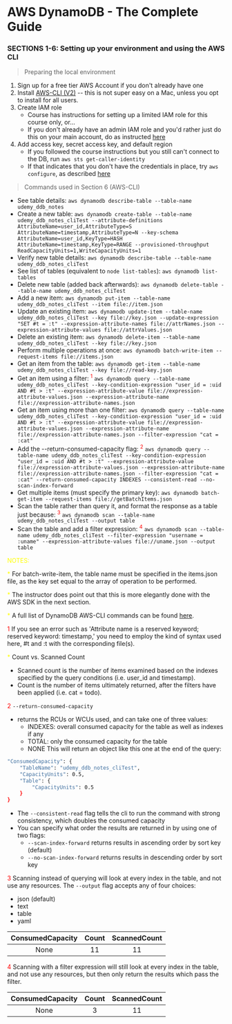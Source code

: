 # AWS DynamoDB - The Complete Guide 
### SECTIONS 1-6:  Setting up your environment and using the AWS CLI

> Preparing the local environment
1. Sign up for a free tier AWS Account if you don't already have one
2. Install [AWS-CLI (V2)](https://docs.aws.amazon.com/cli/latest/userguide/install-cliv2-mac.html) -- this is not super easy on a Mac, unless you opt to install for all users. 
3. Create IAM role
    - Course has instructions for setting up a limited IAM role for this course only, or...
    - If you don't already have an admin IAM role and you'd rather just do this on your main account, do as instructed [here](https://docs.aws.amazon.com/IAM/latest/UserGuide/getting-started_create-admin-group.html)
4. Add access key, secret access key, and default region
    - If you followed the course instructions but you still can't connect to the DB, run `aws sts get-caller-identity`
    - If that indicates that you don't have the credentials in place, try `aws configure`, as described [here](https://docs.aws.amazon.com/cli/latest/userguide/cli-chap-configure.html#cli-quick-configuration)

> Commands used in Section 6 (AWS-CLI)
- See table details:  `aws dynamodb describe-table --table-name udemy_ddb_notes`
- Create a new table:  `aws dynamodb create-table --table-name udemy_ddb_notes_cliTest --attribute-definitions AttributeName=user_id,AttributeType=S AttributeName=timestamp,AttributeType=N --key-schema AttributeName=user_id,KeyType=HASH AttributeName=timestamp,KeyType=RANGE --provisioned-throughput ReadCapacityUnits=1,WriteCapacityUnits=1`
- Verify new table details:  `aws dynamodb describe-table --table-name udemy_ddb_notes_cliTest`
- See list of tables (equivalent to `node list-tables`):  `aws dynamodb list-tables`
- Delete new table (added back afterwards):  `aws dynamodb delete-table --table-name udemy_ddb_notes_cliTest`
- Add a new item:  `aws dynamodb put-item --table-name udemy_ddb_notes_cliTest --item file://item.json`
- Update an existing item:  `aws dynamodb update-item --table-name udemy_ddb_notes_cliTest --key file://key.json --update-expression "SET #t = :t" --expression-attribute-names file://attrNames.json --expression-attribute-values file://attrValues.json`
- Delete an existing item:  `aws dynamodb delete-item --table-name udemy_ddb_notes_cliTest --key file://key.json`
- Perform multiple operations at once:  `aws dynamodb batch-write-item --request-items file://items.json`
- Get an item from the table: `aws dynamodb get-item --table-name udemy_ddb_notes_cliTest --key file://read-key.json`
- Get an item using a filter: <sup style="color: red">1</sup>  `aws dynamodb query --table-name udemy_ddb_notes_cliTest --key-condition-expression "user_id = :uid AND #t > :t" --expression-attribute-value file://expression-attribute-values.json --expression-attribute-name file://expression-attribute-names.json`
- Get an item using more than one filter: `aws dynamodb query --table-name udemy_ddb_notes_cliTest --key-condition-expression "user_id = :uid AND #t > :t" --expression-attribute-value file://expression-attribute-values.json --expression-attribute-name file://expression-attribute-names.json --filter-expression "cat = :cat"`
- Add the --return-consumed-capacity flag: <sup style="color: red">2</sup> `aws dynamodb query --table-name udemy_ddb_notes_cliTest --key-condition-expression "user_id = :uid AND #t > :t" --expression-attribute-value file://expression-attribute-values.json --expression-attribute-name file://expression-attribute-names.json --filter-expression "cat = :cat" --return-consumed-capacity INDEXES --consistent-read --no-scan-index-forward`
- Get multiple items (must specify the primary key): `aws dynamodb batch-get-item --request-items file://getBatchItems.json`
- Scan the table rather than query it, and format the response as a table just because: <sup style="color: red">3</sup> `aws dynamodb scan --table-name udemy_ddb_notes_cliTest --output table`
- Scan the table and add a filter expression: <sup style="color: red">4</sup> `aws dynamodb scan --table-name udemy_ddb_notes_cliTest --filter-expression "username = :uname" --expression-attribute-values file://uname.json --output table`

<span style="color: yellow;">NOTES:</span> 

<span style="color: yellow;">*</span> For batch-write-item, the table name must be specified in the items.json file, as the key set equal to the array of operation to be performed. 

<span style="color: yellow;">*</span>  The instructor does point out that this is more elegantly done with the AWS SDK in the next section. 

<span style="color: yellow;">*</span>  A full list of DynamoDB AWS-CLI commands can be found [here](https://docs.aws.amazon.com/cli/latest/reference/dynamodb/index.html). 

<span style="color: red;">1</span> If you see an error such as 'Attribute name is a reserved keyword; reserved keyword: timestamp,' you need to employ the kind of syntax used here, #t and :t with the corresponding file(s).

<span style="color: yellow;">*</span>  Count vs. Scanned Count
  - Scanned count is the number of items examined based on the indexes specified by the query conditions (i.e. user_id and timestamp).
  - Count is the number of items ultimately returned, after the filters have been applied (i.e. cat = todo).

<span style="color: red;">2</span> `--return-consumed-capacity` 
- returns the RCUs or WCUs used, and can take one of three values:
    - INDEXES: overall consumed capacity for the table as well as indexes if any
    - TOTAL: only the consumed capacity for the table
    - NONE
This will return an object like this one at the end of the query:
```bash
"ConsumedCapacity": {
    "TableName": "udemy_ddb_notes_cliTest",
    "CapacityUnits": 0.5,
    "Table": {
        "CapacityUnits": 0.5
    }
}
```
- The `--consistent-read` flag tells the cli to run the command with strong consistency, which doubles the consumed capacity
- You can specify what order the results are returned in by using one of two flags:
  - `--scan-index-forward` returns results in ascending order by sort key (default)
  - `--no-scan-index-forward` returns results in descending order by sort key

<span style="color: red;">3</span> Scanning instead of querying will look at every index in the table, and not use any resources.  The `--output` flag accepts any of four choices:
  - json (default)
  - text
  - table
  - yaml

| ConsumedCapacity | Count | ScannedCount|
| :-------: | :-------: | :-------: | 
| None | 11 | 11 |

<span style="color: red;">4</span> Scanning with a filter expression will still look at every index in the table, and not use any resources, but then only return the results which pass the filter.

| ConsumedCapacity | Count | ScannedCount|
| :-------: | :-------: | :-------: | 
| None | 3 | 11 |
